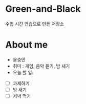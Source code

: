 # Green-and-Black
수업 시간 연습으로 만든 저장소

# About me
- 윤승민
- 취미 : 게임, 음악 듣기, 밤 새기
- 오늘 할 일:
- [ ] 과제하기
- [ ] 밤 새기
- [ ] 저녁  먹기
